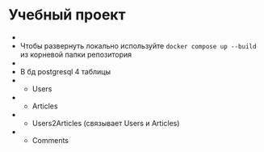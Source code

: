 # Учебный проект
+ 
+ Чтобы развернуть локально используйте `docker compose up --build` из корневой папки репозитория
+ 
+ В бд postgresql 4 таблицы
+ + Users
+ + Articles
+ + Users2Articles (связывает Users и Articles)
+ + Comments 
